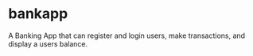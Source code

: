 # bankapp

A Banking App that can register and login users, make transactions, and display a users balance.
